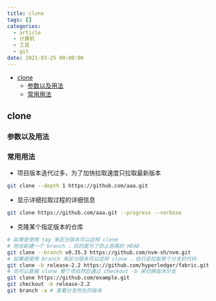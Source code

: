 ```yaml
---
title: clone
tags: []
categories:
  - article
  - 计算机
  - 工具
  - git
date: 2021-03-25 00:00:00
---
```


- [clone](#clone)
  - [参数以及用法](#参数以及用法)
  - [常用用法](#常用用法)

## clone

### 参数以及用法

### 常用用法

- 项目版本迭代过多，为了加快拉取速度只拉取最新版本

```BASH
git clone --depth 1 https://github.com/aaa.git
```

- 显示详细拉取过程的详细信息

```BASH
git clone https://github.com/aaa.git --progress --verbose
```

- 克隆某个指定版本的仓库

```BASH
# 如果是使用 tag 来区分版本可以这样 clone
# 他会新建一个 branch ，目的是为了防止游离的 HEAD
git clone --branch v0.35.3 https://github.com/nvm-sh/nvm.git
# 如果是使用 branch 来区分版本可以这样 clone ，他只会拉取那个分支的代码
git clone -b release-2.2 https://github.com/hyperledger/fabric.git
# 也可以直接 clone 整个项目然后通过 checkout -b 来切换版本分支
git clone https://github.com/example.git
git checkout -b release-2.2
git branch -a # 查看分支所在的版本
```
